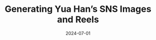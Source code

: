 ---
title: "Generating Yua Han’s SNS Images and Reels"
collection: projects
category: arxiv
permalink: /projects/yuahan
nolink: true
header:
    teaser: /images/yuahan.png
date: 2024-07-01
authors: ""
venue: ""
description: Created synthetic Yua Han's Instagram images and reels video with Dreambooth and Face Reenactment
tags: ["generative ai", "face reenactment"]
selected: "true"

---